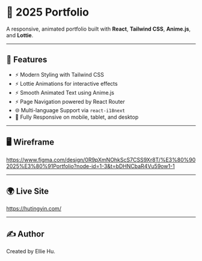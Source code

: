 # 🌟 2025 Portfolio

A responsive, animated portfolio built with **React**, **Tailwind CSS**, **Anime.js**, and **Lottie**.

---

## 🚀 Features

- ⚡ Modern Styling with Tailwind CSS  
- ⚡ Lottie Animations for interactive effects  
- ⚡ Smooth Animated Text using Anime.js  
- ⚡ Page Navigation powered by React Router  
- 🌐 Multi-language Support via `react-i18next`  
- 📱 Fully Responsive on mobile, tablet, and desktop  

---

## 🖥 Wireframe
https://www.figma.com/design/0R9pXmNOhkScS7CSS9Xr8T/%E3%80%902025%E3%80%91Portfolio?node-id=1-3&t=bDHNCbaR4Vu59ow1-1

---

## 🌍 Live Site
https://hutingyin.com/

---

## ✍️ Author
Created by Ellie Hu.